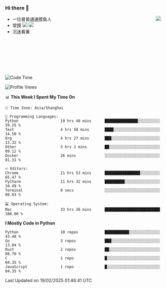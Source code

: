 ### Hi there 👋


<a href="https://github.com/yanlc39">
  <img align="right" src="https://github-readme-stats.vercel.app/api?username=yanlc39&show_icons=true&hide_border=true&icon_color=586069&title_color=a0a9af">
</a>

- 一位普普通通摸鱼人
- 常摸 ![](https://img.shields.io/badge/-Python-3e74a2?style=flat-square&logo=Python&logoColor=fff) ![](https://img.shields.io/badge/-C%2B%2B-brightgreen?style=flat-square)
- 沉迷看番



<br><br><br><br><br><br>


<!--START_SECTION:waka-->
![Code Time](http://img.shields.io/badge/Code%20Time-830%20hrs%2054%20mins-blue)

![Profile Views](http://img.shields.io/badge/Profile%20Views-0-blue)

📊 **This Week I Spent My Time On** 

```text
🕑︎ Time Zone: Asia/Shanghai

💬 Programming Languages: 
Python                   19 hrs 48 mins      ███████████████░░░░░░░░░░   59.25 % 
Text                     4 hrs 50 mins       ████░░░░░░░░░░░░░░░░░░░░░   14.50 % 
Org                      4 hrs 27 mins       ███░░░░░░░░░░░░░░░░░░░░░░   13.32 % 
Other                    3 hrs 2 mins        ██░░░░░░░░░░░░░░░░░░░░░░░   09.12 % 
Docker                   26 mins             ░░░░░░░░░░░░░░░░░░░░░░░░░   01.31 % 

🔥 Editors: 
Chrome                   21 hrs 53 mins      ████████████████░░░░░░░░░   65.47 % 
PyCharm                  11 hrs 32 mins      █████████░░░░░░░░░░░░░░░░   34.49 % 
Terminal                 0 secs              ░░░░░░░░░░░░░░░░░░░░░░░░░   00.03 % 

💻 Operating System: 
Mac                      33 hrs 26 mins      █████████████████████████   100.00 % 
```

**I Mostly Code in Python** 

```text
Python                   10 repos            ███████████░░░░░░░░░░░░░░   43.48 % 
Go                       3 repos             ███░░░░░░░░░░░░░░░░░░░░░░   13.04 % 
Rust                     2 repos             ██░░░░░░░░░░░░░░░░░░░░░░░   08.70 % 
C                        1 repo              █░░░░░░░░░░░░░░░░░░░░░░░░   04.35 % 
JavaScript               1 repo              █░░░░░░░░░░░░░░░░░░░░░░░░   04.35 % 
```




 Last Updated on 19/02/2025 01:46:41 UTC
<!--END_SECTION:waka-->
